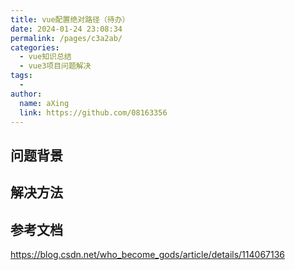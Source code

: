 ```yaml
---
title: vue配置绝对路径（待办）
date: 2024-01-24 23:08:34
permalink: /pages/c3a2ab/
categories:
  - vue知识总结
  - vue3项目问题解决
tags:
  - 
author: 
  name: aXing
  link: https://github.com/08163356
---
```


## 问题背景



## 解决方法





## 参考文档

https://blog.csdn.net/who_become_gods/article/details/114067136